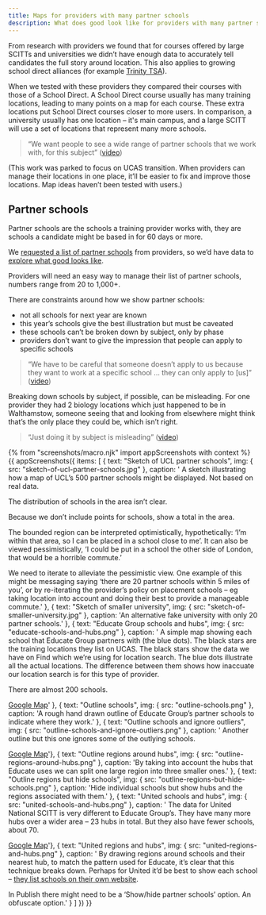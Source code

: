 ```yaml
---
title: Maps for providers with many partner schools
description: What does good look like for providers with many partner schools?
---
```

From research with providers we found that for courses offered by large SCITTs and universities we didn’t have enough data to accurately tell candidates the full story around location. This also applies to growing school direct alliances (for example [Trinity TSA](https://find-postgraduate-teacher-training.education.gov.uk/course/1YF/2QL9)).

When we tested with these providers they compared their courses with those of a School Direct. A School Direct course usually has many training locations, leading to many points on a map for each course. These extra locations put School Direct courses closer to more users. In comparison, a university usually has one location – it's main campus, and a large SCITT will use a set of locations that represent many more schools.

> “We want people to see a wide range of partner schools that we work with, for this subject” ([video](https://lookback.io/watch/j7XGfjfS8Bh4WrSzz?t=19m18s))

(This work was parked to focus on UCAS transition. When providers can manage their locations in one place, it’ll be easier to fix and improve those locations. Map ideas haven’t been tested with users.)

## Partner schools

Partner schools are the schools a training provider works with, they are schools a candidate might be based in for 60 days or more.

We [requested a list of partner schools](https://trello.com/c/HYCOt7Od/733-collect-a-couple-of-sets-of-school-locations-from-large-scitts-and-universities) from providers, so we’d have data to [explore what good looks like](https://trello.com/c/YqMogW7u/735-design-what-good-looks-like-for-uni-and-national-scitt-locations).

Providers will need an easy way to manage their list of partner schools, numbers range from 20 to 1,000+.

There are constraints around how we show partner schools:

*   not all schools for next year are known
*   this year’s schools give the best illustration but must be caveated
*   these schools can’t be broken down by subject, only by phase
*   providers don’t want to give the impression that people can apply to specific schools

> “We have to be careful that someone doesn’t apply to us because they want to work at a specific school … they can only apply to \[us\]” ([video](https://lookback.io/watch/j7XGfjfS8Bh4WrSzz?t=48m2.26s))

Breaking down schools by subject, if possible, can be misleading. For one provider they had 2 biology locations which just happened to be in Walthamstow, someone seeing that and looking from elsewhere might think that’s the only place they could be, which isn’t right.

> “Just doing it by subject is misleading” ([video](https://lookback.io/watch/j7XGfjfS8Bh4WrSzz?t=1h17m12.81s))

{% from "screenshots/macro.njk" import appScreenshots with context %}
{{ appScreenshots({
  items: [
    { text: "Sketch of UCL partner schools",
      img: { src: "sketch-of-ucl-partner-schools.jpg" },
      caption: '
A sketch illustrating how a map of UCL’s 500 partner schools might be displayed. Not based on real data.

The distribution of schools in the area isn’t clear.

Because we don’t include points for schools, show a total in the area.

The bounded region can be interpreted optimistically, hypothetically: ‘I’m within that area, so I can be placed in a school close to me’. It can also be viewed pessimistically, ‘I could be put in a school the other side of London, that would be a horrible commute.’

We need to iterate to alleviate the pessimistic view. One example of this might be messaging saying ‘there are 20 partner schools within 5 miles of you’, or by re-iterating the provider’s policy on placement schools – eg taking location into account and doing their best to provide a manageable commute.'
    },
    { text: "Sketch of smaller university",
      img: { src: "sketch-of-smaller-university.jpg" },
      caption: 'An alternative fake university with only 20 partner schools.'
    },
    { text: "Educate Group schools and hubs",
      img: { src: "educate-schools-and-hubs.png" },
      caption: '
A simple map showing each school that Educate Group partners with (the blue dots). The black stars are the training locations they list on UCAS. The black stars show the data we have on Find which we’re using for location search. The blue dots illustrate all the actual locations. The difference between them shows how inaccuate our location search is for this type of provider.

There are almost 200 schools.

[Google Map](https://www.google.com/maps/d/u/1/edit?mid=1bkUM7X4NML3-fkRSVtRbBe-uo9c1Vaoe&ll=52.768288612172654%2C-1.9754494999999679&z=7)' },
    { text: "Outline schools",
      img: { src: "outline-schools.png" },
      caption: 'A rough hand drawn outline of Educate Group’s partner schools to indicate where they work.'
    },
    { text: "Outline schools and ignore outliers",
      img: { src: "outline-schools-and-ignore-outliers.png" },
      caption: '
Another outline but this one ignores some of the outlying schools.

[Google Map](https://www.google.com/maps/d/u/1/edit?mid=1qGoXy_eDE6amZYWkF_JwgsBcB-XR4uxm&ll=53.63114770019044%2C-1.3202538000000459&z=7)'},
    { text: "Outline regions around hubs",
      img: { src: "outline-regions-around-hubs.png" },
      caption: 'By taking into account the hubs that Educate uses we can split one large region into three smaller ones.' },
    { text: "Outline regions but hide schools",
      img: { src: "outline-regions-but-hide-schools.png" },
      caption: 'Hide individual schools but show hubs and the regions associated with them.' },
    { text: "United schools and hubs",
      img: { src: "united-schools-and-hubs.png" },
      caption: '
The data for United National SCITT is very different to Educate Group’s. They have many more hubs over a wider area – 23 hubs in total. But they also have fewer schools, about 70.

[Google Map](https://www.google.com/maps/d/u/1/edit?mid=1Mwtq1HM9bDMfgQ9UvlDNzc-9sUilhjFs&ll=52.66492574421534%2C-0.9992265000000771&z=7)'},
    { text: "United regions and hubs",
      img: { src: "united-regions-and-hubs.png" },
      caption: '
By drawing regions around schools and their nearest hub, to match the pattern used for Educate, it’s clear that this technique breaks down. Perhaps for United it’d be best to show each school – [they list schools on their own website](https://www.unitedteaching.org.uk/about-us/our-schools).

In Publish there might need to be a ‘Show/hide partner schools’ option. An obfuscate option.'
    }
  ]
}) }}
